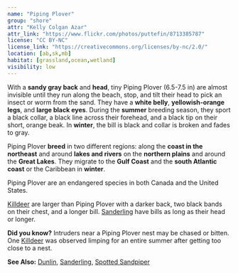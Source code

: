 ```yaml
---
name: "Piping Plover"
group: "shore"
attr: "Kelly Colgan Azar"
attr_link: "https://www.flickr.com/photos/puttefin/8713385787"
license: "CC BY-NC"
license_link: "https://creativecommons.org/licenses/by-nc/2.0/"
location: [ab,sk,mb]
habitat: [grassland,ocean,wetland]
visibility: low
---
```

With a **sandy gray back** and **head**, tiny Piping Plover (6.5-7.5 in) are almost invisible until they run along the beach, stop, and tilt their head to pick an insect or worm from the sand. They have a **white belly**, **yellowish-orange legs**, and **large black eyes**. During the **summer** breeding season, they sport a black collar, a black line across their forehead, and a black tip on their short, orange beak. In **winter**, the bill is black and collar is broken and fades to gray.

Piping Plover **breed** in two different regions: along the **coast in the northeast** and around **lakes and rivers** on the **northern plains** and around the **Great Lakes**. They migrate to the **Gulf Coast** and the **south Atlantic coast** or the Caribbean in **winter**.

Piping Plover are an endangered species in both Canada and the United States.

[Killdeer](/birds/killdeer) are larger than Piping Plover with a darker back, two black bands on their chest, and a longer bill. [Sanderling](/{{section}}/sander)  have bills as long as their head or longer.

**Did you know?** Intruders near a Piping Plover nest may be chased or bitten. One [Killdeer](/{{section}}/killdeer) was observed limping for an entire summer after getting too close to a nest.

<!-- generated, do not edit -->
**See Also:**
[Dunlin](/birds/dunlin),
[Sanderling](/birds/sander),
[Spotted Sandpiper](/birds/spotsand)
